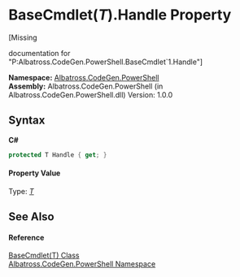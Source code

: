 # BaseCmdlet(*T*).Handle Property 
 

\[Missing <summary> documentation for "P:Albatross.CodeGen.PowerShell.BaseCmdlet`1.Handle"\]

**Namespace:**&nbsp;<a href="N_Albatross_CodeGen_PowerShell.md">Albatross.CodeGen.PowerShell</a><br />**Assembly:**&nbsp;Albatross.CodeGen.PowerShell (in Albatross.CodeGen.PowerShell.dll) Version: 1.0.0

## Syntax

**C#**<br />
``` C#
protected T Handle { get; }
```


#### Property Value
Type: <a href="T_Albatross_CodeGen_PowerShell_BaseCmdlet_1.md">*T*</a>

## See Also


#### Reference
<a href="T_Albatross_CodeGen_PowerShell_BaseCmdlet_1.md">BaseCmdlet(T) Class</a><br /><a href="N_Albatross_CodeGen_PowerShell.md">Albatross.CodeGen.PowerShell Namespace</a><br />